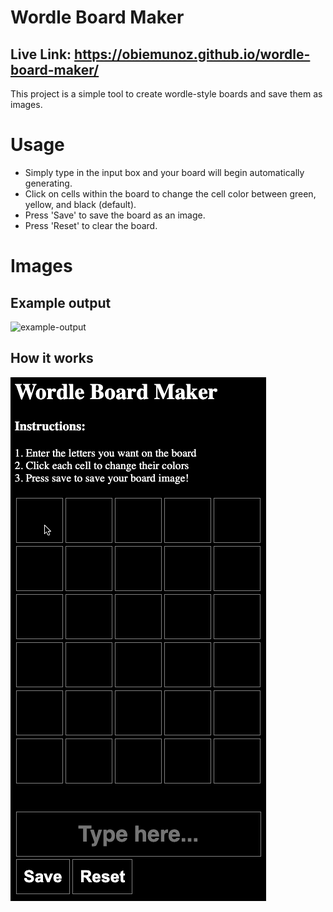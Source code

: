 # Wordle Board Maker

## Live Link: https://obiemunoz.github.io/wordle-board-maker/

This project is a simple tool to create wordle-style boards and save them as images.

# Usage

- Simply type in the input box and your board will begin automatically generating.
- Click on cells within the board to change the cell color between green, yellow, and black (default).
- Press 'Save' to save the board as an image.
- Press 'Reset' to clear the board.

# Images

## Example output

![example-output](./public/example-output.png)

## How it works

![how-it-works](./src/assets/how-it-works.gif)
